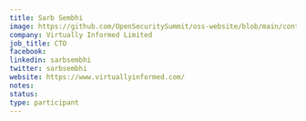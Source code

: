 ```yaml
---
title: Sarb Sembhi
image: https://github.com/OpenSecuritySummit/oss-website/blob/main/content/participant/images/SarbSembhi4.jpg?raw=true
company: Virtually Informed Limited
job_title: CTO
facebook:
linkedin: sarbsembhi
twitter: sarbsembhi
website: https://www.virtuallyinformed.com/
notes:
status: 
type: participant
---
```

